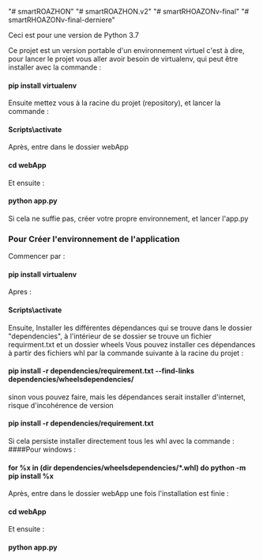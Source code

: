 "# smartROAZHON" 
"# smartROAZHON.v2" 
"# smartRHOAZONv-final" 
"# smartRHOAZONv-final-derniere" 

Ceci est pour une version de Python 3.7

Ce projet est un version portable d'un environnement virtuel c'est à dire, pour lancer le projet vous aller avoir besoin de virtualenv, qui peut être installer avec la commande :
#### pip install virtualenv
Ensuite mettez vous à la racine du projet (repository), et lancer la commande :
#### Scripts\activate
Après, entre dans le dossier webApp
#### cd webApp
Et ensuite :
#### python app.py






Si cela ne suffie pas, créer votre propre environnement, et lancer l'app.py
### Pour Créer l'environnement de l'application
Commencer par :
#### pip install virtualenv
Apres :
#### Scripts\activate
Ensuite, Installer les différentes dépendances qui se trouve dans le dossier "dependencies", à l'intérieur de se dossier se trouve un fichier requirment.txt et un dossier wheels
Vous pouvez installer ces dépendances à partir des fichiers whl par la commande suivante à la racine du projet :
#### pip install -r dependencies/requirement.txt --find-links dependencies/wheelsdependencies/
sinon vous pouvez faire, mais les dépendances serait installer d'internet, risque d'incohérence de version
#### pip install -r dependencies/requirement.txt

Si cela persiste installer directement tous les whl avec la commande :
####Pour windows :
#### for %x in (dir dependencies/wheelsdependencies/*.whl) do python -m pip install %x

Après, entre dans le dossier webApp une fois l'installation est finie :
#### cd webApp
Et ensuite :
#### python app.py
